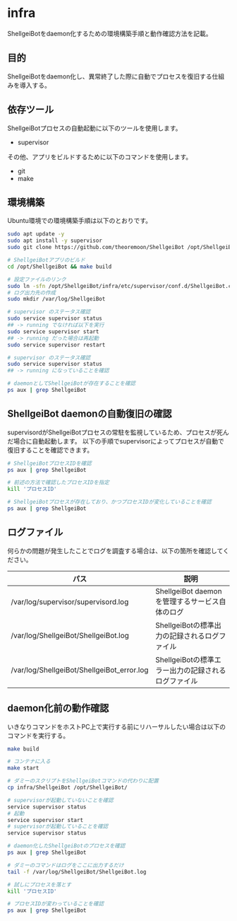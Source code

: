 # infra

ShellgeiBotをdaemon化するための環境構築手順と動作確認方法を記載。

## 目的

ShellgeiBotをdaemon化し、異常終了した際に自動でプロセスを復旧する仕組みを導入する。

## 依存ツール

ShellgeiBotプロセスの自動起動に以下のツールを使用します。

* supervisor

その他、アプリをビルドするために以下のコマンドを使用します。

* git
* make

## 環境構築

Ubuntu環境での環境構築手順は以下のとおりです。

```bash
sudo apt update -y
sudo apt install -y supervisor
sudo git clone https://github.com/theoremoon/ShellgeiBot /opt/ShellgeiBot

# ShellgeiBotアプリのビルド
cd /opt/ShellgeiBot && make build

# 設定ファイルのリンク
sudo ln -sfn /opt/ShellgeiBot/infra/etc/supervisor/conf.d/ShellgeiBot.conf /etc/supervisor/conf.d/ShellgeiBot.conf
# ログ出力先の作成
sudo mkdir /var/log/ShellgeiBot

# supervisor のステータス確認
sudo service supervisor status
## -> running でなければ以下を実行
sudo service supervisor start
## -> running だった場合は再起動
sudo service supervisor restart

# supervisor のステータス確認
sudo service supervisor status
## -> running になっていることを確認

# daemonとしてShellgeiBotが存在することを確認
ps aux | grep ShellgeiBot
```

## ShellgeiBot daemonの自動復旧の確認

supervisordがShellgeiBotプロセスの常駐を監視しているため、プロセスが死んだ場合に自動起動します。
以下の手順でsupervisorによってプロセスが自動で復旧することを確認できます。

```bash
# ShellgeiBotプロセスIDを確認
ps aux | grep ShellgeiBot

# 前述の方法で確認したプロセスIDを指定
kill 'プロセスID'

# ShellgeiBotプロセスが存在しており、かつプロセスIDが変化していることを確認
ps aux | grep ShellgeiBot
```

## ログファイル

何らかの問題が発生したことでログを調査する場合は、以下の箇所を確認してください。

| パス | 説明 |
|------|------|
| /var/log/supervisor/supervisord.log | ShellgeiBot daemonを管理するサービス自体のログ |
| /var/log/ShellgeiBot/ShellgeiBot.log | ShellgeiBotの標準出力の記録されるログファイル |
| /var/log/ShellgeiBot/ShellgeiBot_error.log | ShellgeiBotの標準エラー出力の記録されるログファイル |

## daemon化前の動作確認

いきなりコマンドをホストPC上で実行する前にリハーサルしたい場合は以下のコマンドを実行する。

```bash
make build

# コンテナに入る
make start

# ダミーのスクリプトをShellgeiBotコマンドの代わりに配置
cp infra/ShellgeiBot /opt/ShellgeiBot/

# supervisorが起動していないことを確認
service supervisor status
# 起動
service supervisor start
# supervisorが起動していることを確認
service supervisor status

# daemon化したShellgeiBotのプロセスを確認
ps aux | grep ShellgeiBot

# ダミーのコマンドはログをここに出力するだけ
tail -f /var/log/ShellgeiBot/ShellgeiBot.log

# 試しにプロセスを落とす
kill 'プロセスID'

# プロセスIDが変わっていることを確認
ps aux | grep ShellgeiBot
```

<!-- vim: set tw=0 nowrap: -->
